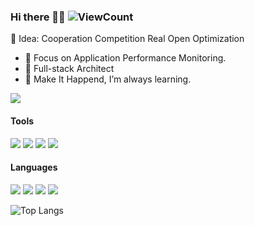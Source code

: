 ### Hi there 👋😊  ![ViewCount](https://views.whatilearened.today/views/github/itzhaolin/itzhaolin.svg)

 💬 Idea: Cooperation  Competition  Real  Open  Optimization

- 🔭 Focus on Application Performance Monitoring.
- 👯 Full-stack Architect
- 🌱 Make It Happend, I’m always learning.

<!--
**itzhaolin/itzhaolin** is a ✨ _special_ ✨ repository because its `README.md` (this file) appears on your GitHub profile.

Here are some ideas to get you started:

- 🔭 I’m currently working on ...
- 🌱 I’m currently learning ...
- 👯 I’m looking to collaborate on ...
- 🤔 I’m looking for help with ...
- 💬 Ask me about ...
- 📫 How to reach me: ...
- 😄 Pronouns: ...
- ⚡ Fun fact: ...
-->

![](https://github-readme-stats.vercel.app/api?username=itzhaolin&show_icons=true)



#### Tools

[![](https://img.shields.io/badge/Gitlab%20%20-Code-blue?style=flat-square&logo=gitlab&logoColor=white)](https://about.gitlab.com/)
[![](https://img.shields.io/badge/Visual%20Studio%20%20-Code-blue?style=flat-square&logo=visualstudiocode&logoColor=white)](https://code.visualstudio.com/)
[![](https://img.shields.io/badge/Windows-11-2376bc?style=flat-square&logo=windows&logoColor=white)](https://www.microsoft.com/windows/get-windows-10)
[![](https://img.shields.io/badge/-Docker-2496ED?style=flat-square&logo=docker&logoColor=ffffff)](https://www.docker.com/)


#### Languages

[![](https://img.shields.io/badge/javascript-blue?logo=javascript)](https://www.javascript.com/)
[![](https://shields.io/badge/TypeScript-3178C6?logo=TypeScript&logoColor=FFF&style=flat-square)](https://www.typescriptlang.org/)
[![](https://img.shields.io/badge/-Go-00ADD8?style=flat-square&logo=go&logoColor=white)](https://golang.org/)
[![](https://img.shields.io/badge/-Python-3776AB?style=flat-square&logo=python&logoColor=white)](https://www.python.org/)

![Top Langs](https://github-readme-stats.vercel.app/api/top-langs/?username=itzhaolin&layout=compact&hide=html,css)
